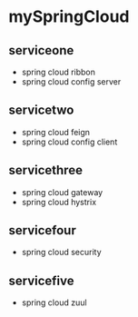 # mySpringCloud
## serviceone
- spring cloud ribbon
- spring cloud config server
## servicetwo
- spring cloud feign
- spring cloud config client
## servicethree
- spring cloud gateway
- spring cloud hystrix
## servicefour
- spring cloud security
## servicefive
- spring cloud zuul